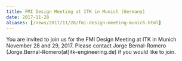 ```yaml
---
title: FMI Design Meeting at ITK in Munich (Germany)
date: 2017-11-28
aliases: [/news/2017/11/28/fmi-design-meeting-munich.html]
---
```


You are invited to join us for the FMI Design Meeting at ITK in Munich November 28 and 29, 2017. Please contact Jorge Bernal-Romero (Jorge.Bernal-Romero(at)itk-engineering.de) if you would like to join.

